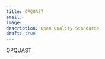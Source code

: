 ```yaml
---
title: OPQUAST
email: 
image: 
description: Open Quality Standards
draft: true
---
```


[OPQUAST](https://www.opquast.com/a-propos/)

